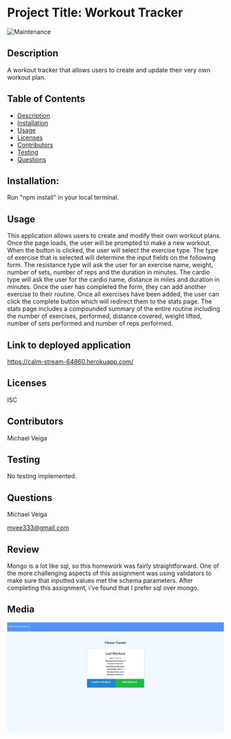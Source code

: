 # Project Title: Workout Tracker

![Maintenance](https://img.shields.io/badge/Maintained%3F-yes-green.svg)

## Description

A workout tracker that allows users to create and update their very own workout plan.

## Table of Contents

- [Description](#Description)
- [Installation](#Installation)
- [Usage](#Usage)
- [Licenses](#Licenses)
- [Contributors](#Contributors)
- [Testing](#Testing)
- [Questions](#Questions)

## Installation:

Run "npm install" in your local terminal.

## Usage

This application allows users to create and modify their own workout plans. Once the page loads, the user will be prompted to make a new workout. When the button is clicked, the user will select the exercise type. The type of exercise that is selected will determine the input fields on the following form. The resistance type will ask the user for an exercise name, weight, number of sets, number of reps and the duration in minutes. The cardio type will ask the user for the cardio name, distance in miles and duration in minutes. Once the user has completed the form, they can add another exercise to their routine. Once all exercises have been added, the user can click the complete button which will redirect them to the stats page. The stats page includes a compounded summary of the entire routine including the number of exercises, performed, distance covered, weight lifted, number of sets performed and number of reps performed.

## Link to deployed application

https://calm-stream-64860.herokuapp.com/

## Licenses

ISC

## Contributors

Michael Veiga

## Testing

No testing implemented.

## Questions

Michael Veiga

mvee333@gmail.com

## Review

Mongo is a lot like sql, so this homework was fairly straightforward. One of the more challenging aspects of this assignment was using validators to make sure that inputted values met the schema parameters. After completing this assignment, i've found that I prefer sql over mongo.

## Media

![Image of deployed application](https://github.com/Michael-Veiga/workout-tracker/blob/master/images/workoutTracker.JPG?raw=true)
